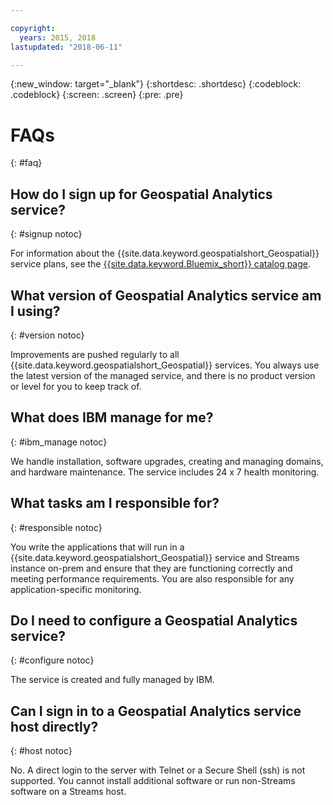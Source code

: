 ```yaml
---

copyright:
  years: 2015, 2018
lastupdated: "2018-06-11"

---
```


<!-- Attribute definitions -->
{:new_window: target="_blank"}
{:shortdesc: .shortdesc}
{:codeblock: .codeblock}
{:screen: .screen}
{:pre: .pre}

# FAQs
{: #faq}

## How do I sign up for Geospatial Analytics service?
{: #signup notoc}

For information about the {{site.data.keyword.geospatialshort_Geospatial}} service plans, see the [{{site.data.keyword.Bluemix_short}} catalog page](https://console.ng.bluemix.net/catalog/services/geospatial-analytics).

## What version of Geospatial Analytics service am I using?
{: #version notoc}

Improvements are pushed regularly to all {{site.data.keyword.geospatialshort_Geospatial}} services. You always use the latest version of the managed service, and there is no product version or level for you to keep track of.

## What does IBM manage for me?
{: #ibm_manage notoc}

We handle installation, software upgrades, creating and managing domains, and hardware maintenance. The service includes 24 x 7 health monitoring.


## What tasks am I responsible for?
{: #responsible notoc}

You write the applications that will run in a {{site.data.keyword.geospatialshort_Geospatial}} service and Streams instance on-prem and ensure that they are functioning correctly and meeting performance requirements. You are also responsible for any application-specific monitoring.


## Do I need to configure a Geospatial Analytics service?
{: #configure notoc}

The service is created and fully managed by IBM.

## Can I sign in to a Geospatial Analytics service host directly?
{: #host notoc}

No. A direct login to the server with Telnet or a Secure Shell (ssh) is not supported. You cannot install additional software or run non-Streams software on a Streams host.
